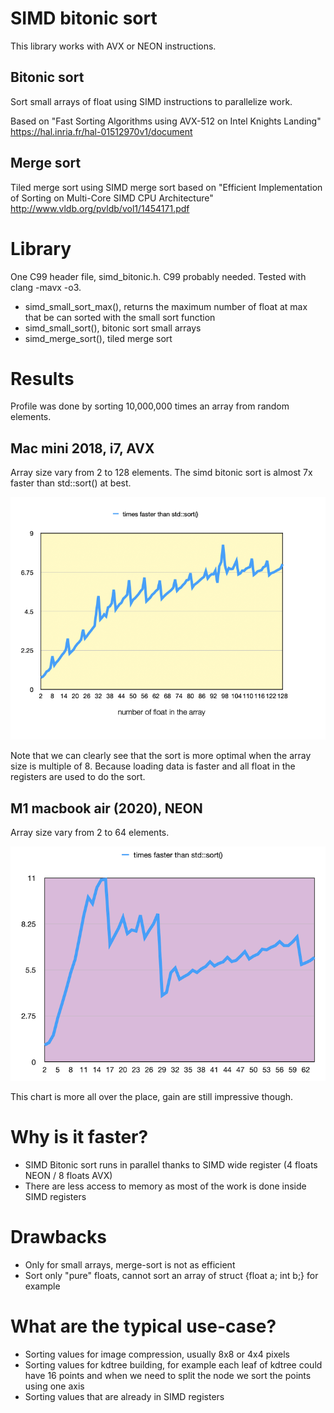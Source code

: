 # SIMD bitonic sort

This library works with AVX or NEON instructions.

## Bitonic sort

Sort small arrays of float using SIMD instructions to parallelize work.

Based on "Fast Sorting Algorithms using AVX-512 on Intel Knights Landing" https://hal.inria.fr/hal-01512970v1/document

## Merge sort

Tiled merge sort using SIMD merge sort based on "Efficient Implementation of Sorting on Multi-Core SIMD CPU Architecture" http://www.vldb.org/pvldb/vol1/1454171.pdf


# Library
One C99 header file, simd_bitonic.h. C99 probably needed. Tested with clang -mavx -o3.

* simd_small_sort_max(), returns the maximum number of float at max that be can sorted with the small sort function
* simd_small_sort(), bitonic sort small arrays
* simd_merge_sort(), tiled merge sort

# Results

Profile was done by sorting 10,000,000 times an array from random elements. 

## Mac mini 2018, i7, AVX
Array size vary from 2 to 128 elements. The simd bitonic sort is almost 7x faster than std::sort() at best.

![AVX chart](/images/AVX_chart.png)

Note that we can clearly see that the sort is more optimal when the array size is multiple of 8. Because loading data is faster and all float in the registers are used to do the sort.

## M1 macbook air (2020), NEON
Array size vary from 2 to 64 elements.

![Neon chart](/images/NEON_chart.png)

This chart is more all over the place, gain are still impressive though.

# Why is it faster?
* SIMD Bitonic sort runs in parallel thanks to SIMD wide register (4 floats NEON / 8 floats AVX)
* There are less access to memory as most of the work is done inside SIMD registers

# Drawbacks
* Only for small arrays, merge-sort is not as efficient
* Sort only "pure" floats, cannot sort an array of struct {float a; int b;}  for example

# What are the typical use-case?
* Sorting values for image compression, usually 8x8 or 4x4 pixels
* Sorting values for kdtree building, for example each leaf of kdtree could have 16 points and when we need to split the node we sort the points using one axis
* Sorting values that are already in SIMD registers
